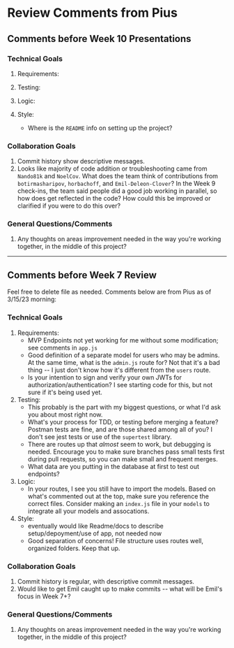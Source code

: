 # Review Comments from Pius

## Comments before Week 10 Presentations

### Technical Goals

1. Requirements:

2. Testing:

3. Logic:

4. Style:
    - Where is the `README` info on setting up the project?

### Collaboration Goals

1. Commit history show descriptive messages.
2. Looks like majority of code addition or troubleshooting came from `Nando81k` and `NoelCov`.  What does the team think of contributions from `botirmasharipov`, `horbachoff`, and `Emil-Deleon-Clover`?  In the Week 9 check-ins, the team said people did a good job working in parallel, so how does get reflected in the code? How could this be improved or clarified if you were to do this over?

### General Questions/Comments

1. Any thoughts on areas improvement needed in the way you're working together, in the middle of this project?

---

## Comments before Week 7 Review

Feel free to delete file as needed.  Comments below are from Pius as of 3/15/23 morning:

### Technical Goals

1. Requirements:
    - MVP Endpoints not yet working for me without some modification; see comments in `app.js`
    - Good definition of a separate model for users who may be admins.  At the same time, what is the `admin.js` route for?  Not that it's a bad thing -- I just don't know how it's different from the `users` route.
    - Is your intention to sign and verify your own JWTs for authorization/authentication?  I see starting code for this, but not sure if it's being used yet.
2. Testing:
    - This probably is the part with my biggest questions, or what I'd ask you about most right now.  
    - What's your process for TDD, or testing before merging a feature? Postman tests are fine, and are those shared among all of you?  I don't see jest tests or use of the `supertest` library.
    - There are routes up that *almost* seem to work, but debugging is needed.  Encourage you to make sure branches pass small tests first during pull requests, so you can make small and frequent merges.
    - What data are you putting in the database at first to test out endpoints?
3. Logic:
    - In your routes, I see you still have to import the models.  Based on what's commented out at the top, make sure you reference the correct files.  Consider making an `index.js` file in your `models` to integrate all your models and assocations.
4. Style:
    - eventually would like Readme/docs to describe setup/depoyment/use of app, not needed now
    - Good separation of concerns! File structure uses routes well, organized folders.  Keep that up.

### Collaboration Goals

1. Commit history is regular, with descriptive commit messages.
2. Would like to get Emil caught up to make commits -- what will be Emil's focus in Week 7+?

### General Questions/Comments

1. Any thoughts on areas improvement needed in the way you're working together, in the middle of this project?